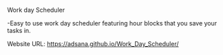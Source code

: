 Work day Scheduler

-Easy to use work day scheduler featuring hour blocks that you save your tasks in.


Website URL: https://adsana.github.io/Work_Day_Scheduler/

